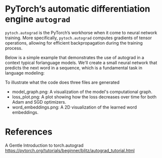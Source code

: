 # PyTorch’s automatic differentiation engine `autograd`
 `pytoch.autograd` is the PyTorch’s  workhorse when it come to neural network training. 
 More specifically,  `pytoch.autograd`  computes gradients of tensor operations, allowing for efficient backpropagation during the training process.

Below is a simple example that demonstrates the use of autograd in a context typical forlanguage models. 
We'll create a small neural network that predicts the next word in a sequence, which is a fundamental task in language modeling:

To illustrate what the code does three files are generated

+ model_graph.png: A visualization of the model's computational graph.
+ loss_plot.png: A plot showing how the loss decreases over time for both Adam and SGD optimizers.
+ word_embeddings.png: A 2D visualization of the learned word embeddings.


# References
A Gentle Introduction to torch.autograd<br>
https://pytorch.org/tutorials/beginner/blitz/autograd_tutorial.html
